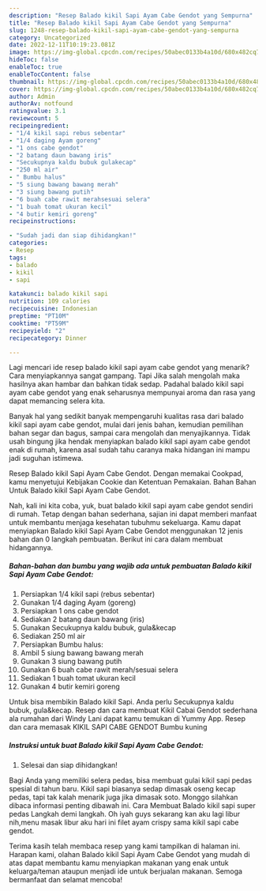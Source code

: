 ```yaml
---
description: "Resep Balado kikil Sapi Ayam Cabe Gendot yang Sempurna"
title: "Resep Balado kikil Sapi Ayam Cabe Gendot yang Sempurna"
slug: 1248-resep-balado-kikil-sapi-ayam-cabe-gendot-yang-sempurna
category: Uncategorized
date: 2022-12-11T10:19:23.081Z
image: https://img-global.cpcdn.com/recipes/50abec0133b4a10d/680x482cq70/balado-kikil-sapi-ayam-cabe-gendot-foto-resep-utama.jpg
hideToc: false
enableToc: true
enableTocContent: false
thumbnail: https://img-global.cpcdn.com/recipes/50abec0133b4a10d/680x482cq70/balado-kikil-sapi-ayam-cabe-gendot-foto-resep-utama.jpg
cover: https://img-global.cpcdn.com/recipes/50abec0133b4a10d/680x482cq70/balado-kikil-sapi-ayam-cabe-gendot-foto-resep-utama.jpg
author: Admin
authorAv: notfound
ratingvalue: 3.1
reviewcount: 5
recipeingredient:
- "1/4 kikil sapi rebus sebentar"
- "1/4 daging Ayam goreng"
- "1 ons cabe gendot"
- "2 batang daun bawang iris"
- "Secukupnya kaldu bubuk gulakecap"
- "250 ml air"
- " Bumbu halus"
- "5 siung bawang bawang merah"
- "3 siung bawang putih"
- "6 buah cabe rawit merahsesuai selera"
- "1 buah tomat ukuran kecil"
- "4 butir kemiri goreng"
recipeinstructions:

- "Sudah jadi dan siap dihidangkan!"
categories:
- Resep
tags:
- balado
- kikil
- sapi

katakunci: balado kikil sapi 
nutrition: 109 calories
recipecuisine: Indonesian
preptime: "PT10M"
cooktime: "PT59M"
recipeyield: "2"
recipecategory: Dinner

---
```



Lagi mencari ide resep balado kikil sapi ayam cabe gendot yang menarik? Cara menyiapkannya sangat gampang. Tapi Jika salah mengolah maka hasilnya akan hambar dan bahkan tidak sedap. Padahal balado kikil sapi ayam cabe gendot yang enak seharusnya mempunyai aroma dan rasa yang dapat memancing selera kita.


Banyak hal yang sedikit banyak mempengaruhi kualitas rasa dari balado kikil sapi ayam cabe gendot, mulai dari jenis bahan, kemudian pemilihan bahan segar dan bagus, sampai cara mengolah dan menyajikannya. Tidak usah bingung jika hendak menyiapkan balado kikil sapi ayam cabe gendot enak di rumah, karena asal sudah tahu caranya maka hidangan ini mampu jadi suguhan istimewa.

Resep Balado kikil Sapi Ayam Cabe Gendot. Dengan memakai Cookpad, kamu menyetujui Kebijakan Cookie dan Ketentuan Pemakaian. Bahan Bahan Untuk Balado kikil Sapi Ayam Cabe Gendot.


Nah, kali ini kita coba, yuk, buat balado kikil sapi ayam cabe gendot sendiri di rumah. Tetap dengan bahan sederhana, sajian ini dapat memberi manfaat untuk membantu menjaga kesehatan tubuhmu sekeluarga. Kamu dapat menyiapkan Balado kikil Sapi Ayam Cabe Gendot menggunakan 12 jenis bahan dan 0 langkah pembuatan. Berikut ini cara dalam membuat hidangannya.

<!--inarticleads1-->

##### Bahan-bahan dan bumbu yang wajib ada untuk pembuatan Balado kikil Sapi Ayam Cabe Gendot:

1. Persiapkan 1/4 kikil sapi (rebus sebentar)
1. Gunakan 1/4 daging Ayam (goreng)
1. Persiapkan 1 ons cabe gendot
1. Sediakan 2 batang daun bawang (iris)
1. Gunakan Secukupnya kaldu bubuk, gula&amp;kecap
1. Sediakan 250 ml air
1. Persiapkan  Bumbu halus:
1. Ambil 5 siung bawang bawang merah
1. Gunakan 3 siung bawang putih
1. Gunakan 6 buah cabe rawit merah/sesuai selera
1. Sediakan 1 buah tomat ukuran kecil
1. Gunakan 4 butir kemiri goreng


Untuk bisa membikin Balado kikil Sapi. Anda perlu Secukupnya kaldu bubuk, gula&amp;kecap. Resep dan cara membuat Kikil Cabai Gendot sederhana ala rumahan dari Windy Lani dapat kamu temukan di Yummy App. Resep dan cara memasak KIKIL SAPI CABE GENDOT Bumbu kuning 

<!--inarticleads2-->

##### Instruksi untuk buat Balado kikil Sapi Ayam Cabe Gendot:


1. Selesai dan siap dihidangkan!

Bagi Anda yang memiliki selera pedas, bisa membuat gulai kikil sapi pedas spesial di tahun baru. Kikil sapi biasanya sedap dimasak oseng kecap pedas, tapi tak kalah menarik juga jika dimasak soto. Monggo silahkan dibaca informasi penting dibawah ini. Cara Membuat Balado kikil sapi super pedas Langkah demi langkah. Oh iyah guys sekarang kan aku lagi libur nih,menu masak libur aku hari ini filet ayam crispy sama kikil sapi cabe gendot. 

Terima kasih telah membaca resep yang kami tampilkan di halaman ini. Harapan kami, olahan Balado kikil Sapi Ayam Cabe Gendot yang mudah di atas dapat membantu kamu menyiapkan makanan yang enak untuk keluarga/teman ataupun menjadi ide untuk berjualan makanan. Semoga bermanfaat dan selamat mencoba!
